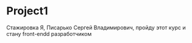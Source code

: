# Project1
Стажировка
Я, Писарько Сергей Владимирович, пройду этот курс и стану front-endd разработчиком
